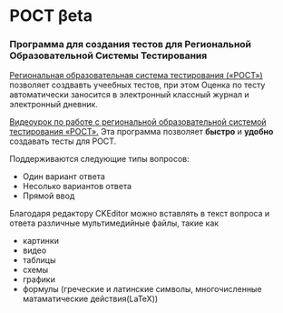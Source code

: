 # POCT βeta
### Программа для создания тестов для Региональной Образовательной Системы Тестирования
[Региональная образовательная система тестирования («РОСТ»)](http://www.ir-tech.ru/?products=rost) позволяет создвавть учеебных тестов, 
при этом Оценка по тесту автоматически заносится в электронный классный журнал и электронный дневник.

[Видеоурок по работе с региональной образовательной системой тестирования «РОСТ».](https://drive.google.com/file/d/0B9Ne8mwSPZxYYUx0ZXdnR1RBZEE/view?usp=sharing)
Эта программа позволяет **быстро** и **удобно** создавать тесты для РОСТ.

Поддерживаются следующие типы вопросов:
* Один вариант ответа
* Несолько вариантов ответа
* Прямой ввод

Благодаря редактору CKEditor можно вставлять в текст вопроса и ответа различные мультимедийные файлы, такие как
* картинки
* видео
* таблицы
* схемы
* графики
* формулы (греческие и латинские символы, многочисленные матаматические действия(LaTeX))
